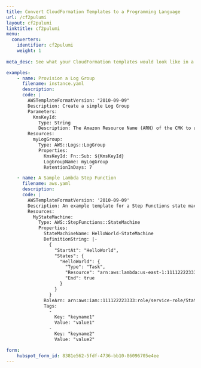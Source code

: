 ```yaml
---
title: Convert CloudFormation Templates to a Programming Language
url: /cf2pulumi
layout: cf2pulumi
linktitle: cf2pulumi
menu:
  converters:
    identifier: cf2pulumi
    weight: 1
    
meta_desc: See what your CloudFormation templates would look like in a modern programming language thanks to Pulumi.

examples:
    - name: Provision a Log Group
      filename: instance.yaml
      description:
      code: |
        AWSTemplateFormatVersion: "2010-09-09"
        Description: Create a simple Log Group
        Parameters:
          KmsKeyId:
            Type: String
            Description: The Amazon Resource Name (ARN) of the CMK to use when encrypting log data.
        Resources:
          myLogGroup:
            Type: AWS::Logs::LogGroup
            Properties:
              KmsKeyId: Fn::Sub: ${KmsKeyId}
              LogGroupName: myLogGroup
              RetentionInDays: 7

    - name: A Sample Lambda Step Function
      filename: aws.yaml
      description:
      code: |
        AWSTemplateFormatVersion: '2010-09-09'
        Description: An example template for a Step Functions state machine.
        Resources:
          MyStateMachine:
            Type: AWS::StepFunctions::StateMachine
            Properties:
              StateMachineName: HelloWorld-StateMachine
              DefinitionString: |-
                {
                  "StartAt": "HelloWorld",
                  "States": {
                    "HelloWorld": {
                      "Type": "Task",
                      "Resource": "arn:aws:lambda:us-east-1:111122223333:function:HelloFunction",
                      "End": true
                    }
                  }
                }
              RoleArn: arn:aws:iam::111122223333:role/service-role/StatesExecutionRole-us-east-1
              Tags:
                -
                  Key: "keyname1"
                  Value: "value1"
                -
                  Key: "keyname2"
                  Value: "value2"

form:
    hubspot_form_id: 8381e562-5fdf-4736-bb10-86096705e4ee
---
```

